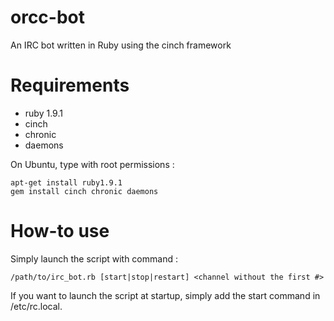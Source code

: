orcc-bot
========

An IRC bot written in Ruby using the cinch framework

Requirements
========
 * ruby 1.9.1
 * cinch
 * chronic
 * daemons

On Ubuntu, type with root permissions :

    apt-get install ruby1.9.1
    gem install cinch chronic daemons

How-to use
========
Simply launch the script with command :

    /path/to/irc_bot.rb [start|stop|restart] <channel without the first #>

If you want to launch the script at startup, simply add the start command in /etc/rc.local.
